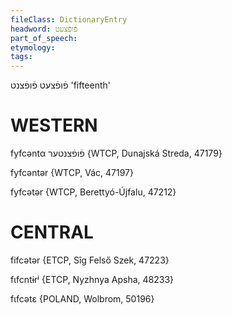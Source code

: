 ```yaml
---
fileClass: DictionaryEntry
headword: פֿופֿצעט
part_of_speech: 
etymology: 
tags: 
---
```

פֿופֿצעט
פֿופֿצנט
'fifteenth'

WESTERN
========

fyfcəntα פֿופֿצנטער {WTCP, Dunajská Streda, 47179}

fyfcəntər {WTCP, Vác, 47197}

fyfcətər {WTCP, Berettyó-Újfalu, 47212}

CENTRAL
========

fifcətər {ETCP, Sîg Felső Szek, 47223}

fɩfcntɨrʲ {ETCP, Nyzhnya Apsha, 48233}

fɩfcətɛ {POLAND, Wolbrom, 50196}